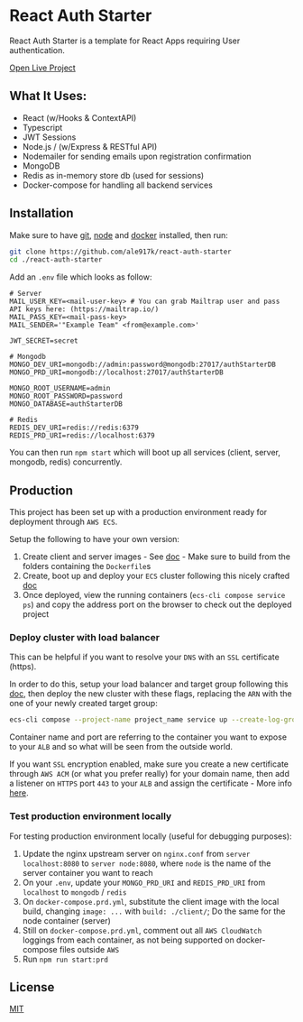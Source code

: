# React Auth Starter

React Auth Starter is a template for React Apps requiring User authentication.

[Open Live Project](https://www.reactauthstarter.online/)

## What It Uses:

- React (w/Hooks & ContextAPI)
- Typescript
- JWT Sessions
- Node.js / (w/Express & RESTful API)
- Nodemailer for sending emails upon registration confirmation
- MongoDB
- Redis as in-memory store db (used for sessions)
- Docker-compose for handling all backend services

## Installation

Make sure to have [git](https://git-scm.com/downloads), [node](https://nodejs.org/en/) and [docker](https://www.docker.com/products/docker-desktop) installed, then run:

```bash
git clone https://github.com/ale917k/react-auth-starter
cd ./react-auth-starter
```

Add an `.env` file which looks as follow:

```
# Server
MAIL_USER_KEY=<mail-user-key> # You can grab Mailtrap user and pass API keys here: (https://mailtrap.io/)
MAIL_PASS_KEY=<mail-pass-key>
MAIL_SENDER='"Example Team" <from@example.com>'

JWT_SECRET=secret

# Mongodb
MONGO_DEV_URI=mongodb://admin:password@mongodb:27017/authStarterDB
MONGO_PRD_URI=mongodb://localhost:27017/authStarterDB

MONGO_ROOT_USERNAME=admin
MONGO_ROOT_PASSWORD=password
MONGO_DATABASE=authStarterDB

# Redis
REDIS_DEV_URI=redis://redis:6379
REDIS_PRD_URI=redis://localhost:6379
```

You can then run `npm start` which will boot up all services (client, server, mongodb, redis) concurrently.

## Production

This project has been set up with a production environment ready for deployment through `AWS ECS`.

Setup the following to have your own version:

1. Create client and server images - See [doc](https://docs.aws.amazon.com/AmazonECR/latest/userguide/docker-push-ecr-image.html) - Make sure to build from the folders containing the `Dockerfile`s
2. Create, boot up and deploy your `ECS` cluster following this nicely crafted [doc](https://docs.aws.amazon.com/AmazonECS/latest/developerguide/ecs-cli-tutorial-fargate.html)
3. Once deployed, view the running containers (`ecs-cli compose service ps`) and copy the address port on the browser to check out the deployed project

### Deploy cluster with load balancer

This can be helpful if you want to resolve your `DNS` with an `SSL` certificate (https).

In order to do this, setup your load balancer and target group following this [doc](https://aws.amazon.com/premiumsupport/knowledge-center/create-alb-auto-register/), then deploy the new cluster with these flags, replacing the `ARN` with the one of your newly created target group:

```bash
ecs-cli compose --project-name project_name service up --create-log-groups --cluster-config project_name --target-group-arn "arn:aws:elasticloadbalancing:eu-west-2:xxx:targetgroup/target-group-name/xxx" --container-name web --container-port 80 --ecs-profile profile_name
```

Container name and port are referring to the container you want to expose to your `ALB` and so what will be seen from the outside world.

If you want `SSL` encryption enabled, make sure you create a new certificate through `AWS ACM` (or what you prefer really) for your domain name, then add a listener on `HTTPS` port `443` to your `ALB` and assign the certificate - More info [here](https://aws.amazon.com/premiumsupport/knowledge-center/associate-acm-certificate-alb-nlb/#Associate_an_ACM_SSL_certificate_with_an_Application_Load_Balancer).

### Test production environment locally

For testing production environment locally (useful for debugging purposes):

1. Update the nginx upstream server on `nginx.conf` from `server localhost:8080` to `server node:8080`, where `node` is the name of the server container you want to reach
2. On your `.env`, update your `MONGO_PRD_URI` and `REDIS_PRD_URI` from `localhost` to `mongodb` / `redis`
3. On `docker-compose.prd.yml`, substitute the client image with the local build, changing `image: ...` with `build: ./client/`; Do the same for the node container (server)
4. Still on `docker-compose.prd.yml`, comment out all `AWS CloudWatch` loggings from each container, as not being supported on docker-compose files outside `AWS`
5. Run `npm run start:prd`

## License

[MIT](https://choosealicense.com/licenses/mit/)

